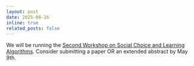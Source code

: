 ```yaml
---
layout: post
date: 2025-08-16
inline: true
related_posts: false
---
```


We will be running the <a href="https://sites.google.com/view/scala25/"> Second Workshop on Social Choice and Learning Algorithms</a>. Consider submitting a paper OR an extended abstract by May 9th.